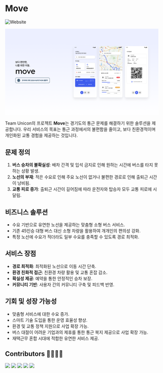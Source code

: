 # Move

![Website](https://img.shields.io/website?url=https%3A%2F%2Fmove-livid.vercel.app%2F)

![readme-thumbnail.png](readme-thumbnail.png)

Team Unicon의 프로젝트 **Move**는 경기도의 통근 문제를 해결하기 위한 솔루션을 제공합니다. 우리 서비스의 목표는 통근 과정에서의 불편함을 줄이고, 보다 친환경적이며 개인화된 교통 경험을 제공하는 것입니다.

## 문제 정의

1. **버스 승차의 불확실성**: 배차 간격 및 입석 금지로 인해 원하는 시간에 버스를 타지 못하는 상황 발생.
2. **노선의 부재**: 적은 수요로 인해 주요 노선이 없거나 불편한 경로로 인해 출퇴근 시간이 낭비됨.
3. **교통 피로 증가**: 출퇴근 시간이 길어짐에 따라 운전자와 탑승자 모두 교통 피로에 시달림.

## 비즈니스 솔루션

- 수요 기반으로 유연한 노선을 제공하는 맞춤형 소형 버스 서비스.
- 기존 45인승 대형 버스 대신 소형 차량을 활용하여 개개인의 편의성 강화.
- 특정 노선에 수요가 적더라도 일부 수요를 충족할 수 있도록 경로 최적화.

## 서비스 장점

- **경로 최적화**: 최적화된 노선으로 이동 시간 단축.
- **환경 친화적 접근**: 친환경 차량 활용 및 교통 혼잡 감소.
- **확실성 제공**: 예약을 통한 안정적인 승차 보장.
- **커뮤니티 기반**: 사용자 간의 커뮤니티 구축 및 피드백 반영.

## 기회 및 성장 가능성

- 맞춤형 서비스에 대한 수요 증가.
- 스마트 기술 도입을 통한 운영 효율성 향상.
- 환경 및 교통 정책 지원으로 사업 확장 가능.
- 버스 대절이 어려운 기업과의 제휴를 통한 통근 복지 제공으로 사업 확장 가능.
- 재택근무 혼합 시대에 적합한 유연한 서비스 제공.

  
## Contributors 👩‍💻👨‍💻

<a href="https://github.com/chaenni0312"><img src="https://img.shields.io/badge/chaenni0312-black?style=social-square&logo=github&logoColor=white"/></a>
<a href="https://github.com/sepowered"><img src="https://img.shields.io/badge/sepowered-black?style=social-square&logo=github&logoColor=white"/></a>
<a href="https://github.com/kungbi"><img src="https://img.shields.io/badge/kungbi-black?style=social-square&logo=github&logoColor=white"/></a>
<a href="https://github.com/ohprettyhak"><img src="https://img.shields.io/badge/ohprettyhak-black?style=social-square&logo=github&logoColor=white"/></a>
<a href="https://github.com/gomsang"><img src="https://img.shields.io/badge/gomsang-black?style=social-square&logo=github&logoColor=white"/></a>
